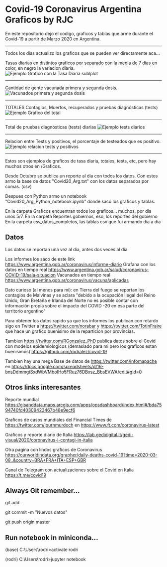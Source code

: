 # Covid-19 Coronavirus Argentina Graficos by RJC

En este repositorio dejo el codigo, graficos y tablas que arme durante el Covid-19 a partir de Marzo 2020 en Argentina.

-----------
Todos los dias actualizo los graficos que se pueden ver directamente aca...

Tasas diarias en distintos graficos por separado con la media de 7 dias en color, en negro la variacion diaria.
![Ejemplo Grafico con la Tasa Diaria sublplot](/Graficos/2021/Marzo/TasaDiaria_MA_23Mar.png)

-----------
Cantidad de gente vacunada primera y segunda dosis.
![Vacunados primera y segunda dosis](/Graficos/2021/Marzo/Vacunas_23Mar.png)

-----------
TOTALES Contagios, Muertos, recuperados y pruebas diagnósticas (tests)
![Ejemplo Grafico del total](/Graficos/2021/Marzo/Contagios_tot_23Mar.png)

-----------
Total de pruebas diagnósticas (tests) diarias
![Ejemplo tests diarios](/Graficos/2021/Marzo/TestDiarioBar_23Mar.png)

-----------
Relacion entre Tests y positivos, el porcentaje de testeados que es positivo.
![Ejemplo relacion tests y positivos](/Graficos/2021/Marzo/Tasa_Cont_Test23Mar.png)

-----------
Estos son ejemplos de graficos de tasa diaria, totales, tests, etc, pero hay muchos otros en /Graficos.

Desde Octubre se publica un reporte al dia con todos los datos. Con estos armo la base de datos "Covid20_Arg.txt" con los datos separados por comas. (csv)

Despues con Python armo un notebook "Covid20_Arg_Python_notebook.ipynb" donde saco los graficos y tablas.

En la carpeta Graficos encuentran todos los graficos... muchos, por dia unos 5/7.
En la carpeta Reportes gobiernos, eso, los reportes del gobierno
En la carpeta csv_datos_completos, las tablas csv que fui armando dia a dia

## Datos
Los datos se reportan una vez al dia, antes dos veces al dia. 

Los informes los saco de este link https://www.argentina.gob.ar/coronavirus/informe-diario
Grafana con los datos en tiempo real https://www.argentina.gob.ar/salud/coronavirus-COVID-19/sala-situacion
Vacunados en tiempo real  https://www.argentina.gob.ar/coronavirus/vacuna/aplicadas


Dato curioso (al menos para mi): en Tierra del fuego se reportan los contagios de Malvinas y se aclara "debido a la ocupación ilegal del Reino Unido, Gran Bretaña e Irlanda del Norte no es posible contar con información propia sobre el impacto del COVID -20 en esa parte del territorio argentino"

Para obtener los datos rapido ya que los informes los publican con retardo sigo en Twitter a https://twitter.com/norabar y https://twitter.com/TotinFraire que hace un grafico buenisimo de la reparticion por provincias.

Tambien https://twitter.com/RGonzalez_PhD publica datos sobre el Covid con modelos epidemiologicos (demasiado para mi pero los graficos estan buenisimos) https://github.com/rodralez/covid-19

Tambien hay una mega Base de datos de https://twitter.com/infomapache en https://docs.google.com/spreadsheets/d/16-bnsDdmmgtSxdWbVMboIHo5FRuz76DBxsz_BbsEVWA/edit#gid=0

## Otros links interesantes

Reporte mundial https://gisanddata.maps.arcgis.com/apps/opsdashboard/index.html#/bda7594740fd40309423467b48e9ecf6

Graficos de casos mundiales del Financial Times de https://twitter.com/jburnmurdoch en https://www.ft.com/coronavirus-latest

Graficos y reporte diario de Italia https://lab.gedidigital.it/gedi-visual/2020/coronavirus-i-contagi-in-italia

Otra pagina con lindos graficos de Coronavirus https://ourworldindata.org/grapher/daily-deaths-covid-19?time=2020-03-08..&country=BRA+FRA+ITA+ESP+GBR

Canal de Telegram con actualizaciones sobre el Covid en Italia https://t.me/covid19

## Always Git remember...
git add .

git commit -m "Nuevos datos" 

git push origin master

## Run notebook in miniconda...

(base) C:\Users\rodri>activate rodri

(rodri) C:\Users\rodri>jupyter notebook